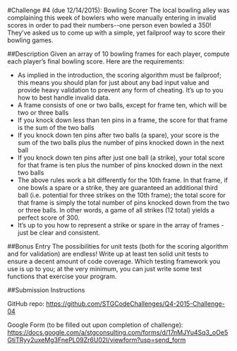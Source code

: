 #Challenge #4 (due 12/14/2015): Bowling Scorer
The local bowling alley was complaining this week of bowlers who were manually entering in invalid scores in order to pad their numbers--one person even bowled a 350!  They’ve asked us to come up with a simple, yet failproof way to score their bowling games.

##Description
Given an array of 10 bowling frames for each player, compute each player’s final bowling score.  Here are the requirements:
* As implied in the introduction, the scoring algorithm must be failproof; this means you should plan for just about any bad input value and provide heavy validation to prevent any form of cheating.  It’s up to you how to best handle invalid data.
* A frame consists of one or two balls, except for frame ten, which will be two or three balls
* If you knock down less than ten pins in a frame, the score for that frame is the sum of the two balls
* If you knock down ten pins after two balls (a spare), your score is the sum of the two balls plus the number of pins knocked down in the next ball
* If you knock down ten pins after just one ball (a strike), your total score for that frame is ten plus the number of pins knocked down in the next two balls
* The above rules work a bit differently for the 10th frame.  In that frame, if one bowls a spare or a strike, they are guaranteed an additional third ball (i.e. potential for three strikes on the 10th frame); the total score for that frame is simply the total number of pins knocked down from the two or three balls.  In other words, a game of all strikes (12 total) yields a perfect score of 300.
* It’s up to you how to represent a strike or spare in the array of frames -just be clear and consistent.

##Bonus Entry
The possibilities for unit tests (both for the scoring algorithm and for validation) are endless!  Write up at least ten solid unit tests to ensure a decent amount of code coverage.  Which testing framework you use is up to you; at the very minimum, you can just write some test functions that exercise your program.

##Submission Instructions

GitHub repo: https://github.com/STGCodeChallenges/Q4-2015-Challenge-04

Google Form (to be filled out upon completion of challenge): https://docs.google.com/a/stgconsulting.com/forms/d/17nMJYu4Sq3_oOe5GtiTRyy2uxeMg3FnePL09Zr6U02I/viewform?usp=send_form

